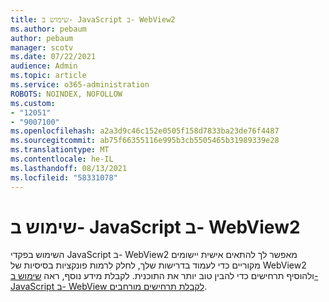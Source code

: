 ```yaml
---
title: שימוש ב- JavaScript ב- WebView2
ms.author: pebaum
author: pebaum
manager: scotv
ms.date: 07/22/2021
audience: Admin
ms.topic: article
ms.service: o365-administration
ROBOTS: NOINDEX, NOFOLLOW
ms.custom:
- "12051"
- "9007100"
ms.openlocfilehash: a2a3d9c46c152e0505f158d7833ba23de76f4487
ms.sourcegitcommit: ab75f66355116e995b3cb5505465b31989339e28
ms.translationtype: MT
ms.contentlocale: he-IL
ms.lasthandoff: 08/13/2021
ms.locfileid: "58331078"
---
```

# <a name="use-javascript-in-webview2"></a>שימוש ב- JavaScript ב- WebView2

השימוש בפקדי JavaScript ב- WebView2 מאפשר לך להתאים אישית יישומים מקוריים כדי לעמוד בדרישות שלך, לחלק לרמות פונקציות בסיסיות של WebView2 ולהוסיף תרחישים כדי להבין טוב יותר את התוכנית. לקבלת מידע נוסף, ראה [שימוש ב- JavaScript ב- WebView לקבלת תרחישים מורחבים](https://docs.microsoft.com/microsoft-edge/webview2/how-to/javascript).
